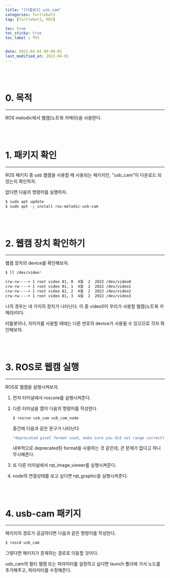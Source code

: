 ```yaml
---
title: "[터틀봇3] usb_cam"
categories: Turtlebot3
tag: [Turtlebot3, ROS]

toc: true
toc_sticky: true
toc_label : 목차


date: 2022-04-01 00:00:01
last_modified_at: 2022-04-01
---
```

<br>
<br>

# 0. 목적 
---
ROS melodic에서 웹캠(노트북 카메라)을 사용한다.  

<br>
<br>

# 1. 패키지 확인
---
ROS 패키지 중 usb 웹캠을 사용할 때 사용되는 패키지인, "usb_cam"이 다운로드 되었는지 확인하자.

없다면 다음의 명령어를 실행하자.

```bash
$ sudo apt update
$ sudo apt -y install ros-melodic-usb-cam
```

<br>
<br>

# 2. 웹캠 장치 확인하기
---
웹캠 장치의 device를 확인해보자.

```bash
$ ll /dev/video*

crw-rw----+ 1 root video 81, 0  4월  2  2022 /dev/video0
crw-rw----+ 1 root video 81, 1  4월  2  2022 /dev/video1
crw-rw----+ 1 root video 81, 2  4월  2  2022 /dev/video2
crw-rw----+ 1 root video 81, 3  4월  2  2022 /dev/video3

```

나의 경우는 네 가지의 장치가 나타난다. 이 중 video0이 우리가 사용할 웹캠(노트북 카메라)이다.

터틀봇이나, 자이카를 사용할 때에는 다른 번호의 device가 사용될 수 있으므로 각자 확인해보자.

<br>
<br>

# 3. ROS로 웹캠 실행 
---
ROS로 웹캠을 실행시켜보자.

1. 먼저 터미널에서 roscore를 실행시켜준다.

2. 다른 터미널을 열어 다음의 명령어를 작성한다

    ```bash
    $ rosrun usb_cam usb_cam_node
    ```
    
    중간에 다음과 같은 문구가 나타난다
    
    ```bash
    "deprecated pixel format used, make sure you did set range correctly"
    ```

     내부적으로 deprecated된 format을 사용하는 것 같은데, 큰 문제가 없다고 하니 무시해준다.

3. 또 다른 터미널에서 rqt_image_viewer를 실행시켜준다.

4. node의 연결상태를 보고 싶다면 rqt_graphic을 실행시켜준다. 

<br>
<br>

# 4. usb-cam 패키지 
---
패키지의 경로가 궁금하다면 다음과 같은 명령어를 작성한다.

```bash
$ roscd usb_cam
```


그렇다면 패키지가 존재하는 경로로 이동할 것이다.

usb_cam의 멀티 웹캠 또는 파라미터를 설정하고 싶다면 launch 폴더에 가서 노드를 추가해주고, 파라미터를 수정해준다.
